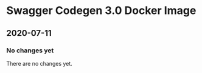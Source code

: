 <!--lint disable prohibited-strings-->
<!--lint disable maximum-line-length-->
<!--lint disable no-literal-urls-->
<!--lint disable no-trailing-spaces-->

# Swagger Codegen 3.0 Docker Image

## 2020-07-11

### No changes yet

There are no changes yet.
